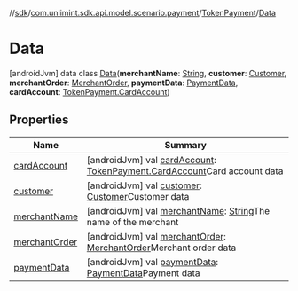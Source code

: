 //[sdk](../../../../index.md)/[com.unlimint.sdk.api.model.scenario.payment](../../index.md)/[TokenPayment](../index.md)/[Data](index.md)



# Data  
 [androidJvm] data class [Data](index.md)(**merchantName**: [String](https://kotlinlang.org/api/latest/jvm/stdlib/kotlin/-string/index.html), **customer**: [Customer](../../../com.unlimint.sdk.api.model/-customer/index.md), **merchantOrder**: [MerchantOrder](../../../com.unlimint.sdk.api.model/-merchant-order/index.md), **paymentData**: [PaymentData](../../-payment-data/index.md), **cardAccount**: [TokenPayment.CardAccount](../-card-account/index.md))   


## Properties  
  
|  Name |  Summary | 
|---|---|
| <a name="com.unlimint.sdk.api.model.scenario.payment/TokenPayment.Data/cardAccount/#/PointingToDeclaration/"></a>[cardAccount](card-account.md)| <a name="com.unlimint.sdk.api.model.scenario.payment/TokenPayment.Data/cardAccount/#/PointingToDeclaration/"></a> [androidJvm] val [cardAccount](card-account.md): [TokenPayment.CardAccount](../-card-account/index.md)Card account data   <br>|
| <a name="com.unlimint.sdk.api.model.scenario.payment/TokenPayment.Data/customer/#/PointingToDeclaration/"></a>[customer](customer.md)| <a name="com.unlimint.sdk.api.model.scenario.payment/TokenPayment.Data/customer/#/PointingToDeclaration/"></a> [androidJvm] val [customer](customer.md): [Customer](../../../com.unlimint.sdk.api.model/-customer/index.md)Customer data   <br>|
| <a name="com.unlimint.sdk.api.model.scenario.payment/TokenPayment.Data/merchantName/#/PointingToDeclaration/"></a>[merchantName](merchant-name.md)| <a name="com.unlimint.sdk.api.model.scenario.payment/TokenPayment.Data/merchantName/#/PointingToDeclaration/"></a> [androidJvm] val [merchantName](merchant-name.md): [String](https://kotlinlang.org/api/latest/jvm/stdlib/kotlin/-string/index.html)The name of the merchant   <br>|
| <a name="com.unlimint.sdk.api.model.scenario.payment/TokenPayment.Data/merchantOrder/#/PointingToDeclaration/"></a>[merchantOrder](merchant-order.md)| <a name="com.unlimint.sdk.api.model.scenario.payment/TokenPayment.Data/merchantOrder/#/PointingToDeclaration/"></a> [androidJvm] val [merchantOrder](merchant-order.md): [MerchantOrder](../../../com.unlimint.sdk.api.model/-merchant-order/index.md)Merchant order data   <br>|
| <a name="com.unlimint.sdk.api.model.scenario.payment/TokenPayment.Data/paymentData/#/PointingToDeclaration/"></a>[paymentData](payment-data.md)| <a name="com.unlimint.sdk.api.model.scenario.payment/TokenPayment.Data/paymentData/#/PointingToDeclaration/"></a> [androidJvm] val [paymentData](payment-data.md): [PaymentData](../../-payment-data/index.md)Payment data   <br>|

